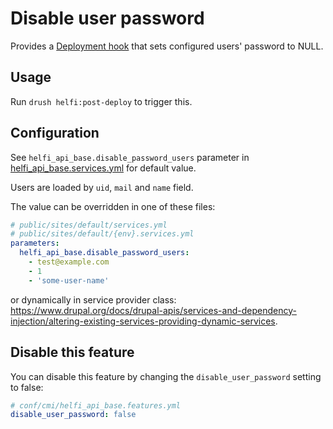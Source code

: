 # Disable user password

Provides a [Deployment hook](/documentation/deploy-hooks.md) that sets configured users' password to NULL.

## Usage

Run `drush helfi:post-deploy` to trigger this.

## Configuration

See `helfi_api_base.disable_password_users` parameter in [helfi_api_base.services.yml](/helfi_api_base.services.yml) for default value.

Users are loaded by `uid`, `mail` and `name` field.

The value can be overridden in one of these files:

```yaml
# public/sites/default/services.yml
# public/sites/default/{env}.services.yml
parameters:
  helfi_api_base.disable_password_users:
    - test@example.com
    - 1
    - 'some-user-name'
```

or dynamically in service provider class: https://www.drupal.org/docs/drupal-apis/services-and-dependency-injection/altering-existing-services-providing-dynamic-services.

## Disable this feature

You can disable this feature by changing the `disable_user_password` setting to false:

```yaml
# conf/cmi/helfi_api_base.features.yml
disable_user_password: false
```
